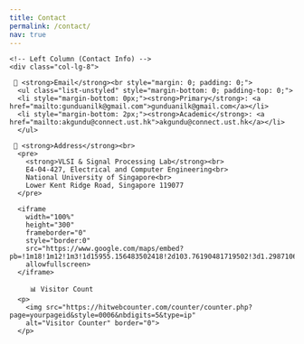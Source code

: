 ```yaml
---
title: Contact
permalink: /contact/
nav: true
---
```


<div class="container mt-4">
  <div class="row">
    
    <!-- Left Column (Contact Info) -->
    <div class="col-lg-8"> 
    
     📧 <strong>Email</strong><br style="margin: 0; padding: 0;">
      <ul class="list-unstyled" style="margin-bottom: 0; padding-top: 0;">
      <li style="margin-bottom: 0px;"><strong>Primary</strong>: <a href="mailto:gunduanilk@gmail.com">gunduanilk@gmail.com</a></li>
      <li style="margin-bottom: 2px;"><strong>Academic</strong>: <a href="mailto:akgundu@connect.ust.hk">akgundu@connect.ust.hk</a></li>
      </ul>
     
     📍 <strong>Address</strong><br>
      <pre>
        <strong>VLSI & Signal Processing Lab</strong><br>
        E4-04-427, Electrical and Computer Engineering<br>
        National University of Singapore<br>
        Lower Kent Ridge Road, Singapore 119077
      </pre>

      <iframe 
        width="100%" 
        height="300" 
        frameborder="0" 
        style="border:0" 
        src="https://www.google.com/maps/embed?pb=!1m18!1m12!1m3!1d15955.156483502418!2d103.76190481719502!3d1.298710691362867!2m3!1f0!2f0!3f0!3m2!1i1024!2i768!4f13.1!3m3!1m2!1s0x31da1a059f0a1c7b%3A0x3082a6b2b015b427!2sNational%20University%20of%20Singapore!5e0!3m2!1sen!2ssg!4v1700000000000"
        allowfullscreen>
      </iframe>

         📊 Visitor Count
      <p>
        <img src="https://hitwebcounter.com/counter/counter.php?page=yourpageid&style=0006&nbdigits=5&type=ip" 
        alt="Visitor Counter" border="0">
      </p>

